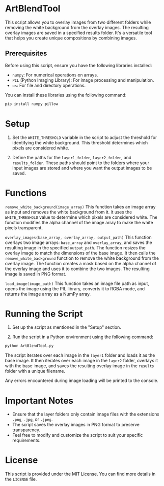# ArtBlendTool

This script allows you to overlay images from two different folders while removing the white background from the overlay images. The resulting overlay images are saved in a specified results folder. It's a versatile tool that helps you create unique compositions by combining images.

## Prerequisites

Before using this script, ensure you have the following libraries installed:

- `numpy`: For numerical operations on arrays.
- `PIL` (Python Imaging Library): For image processing and manipulation.
- `os`: For file and directory operations.

You can install these libraries using the following command:

```sh
pip install numpy pillow

```

# Setup
1. Set the `WHITE_THRESHOLD` variable in the script to adjust the threshold for identifying the white background. This threshold determines which pixels are considered white.

2. Define the paths for the `layer1_folder`, `layer2_folder`, and `results_folder`. These paths should point to the folders where your input images are stored and where you want the output images to be saved.

# Functions
`remove_white_background(image_array)`
This function takes an image array as input and removes the white background from it. It uses the `WHITE_THRESHOLD` value to determine which pixels are considered white. The function modifies the alpha channel of the image array to make the white pixels transparent.

`overlay_images(base_array, overlay_array, output_path)`
This function overlays two image arrays: `base_array` and `overlay_array`, and saves the resulting image in the specified `output_path`. The function resizes the overlay image to match the dimensions of the base image. It then calls the `remove_white_background` function to remove the white background from the overlay image. The function creates a mask based on the alpha channel of the overlay image and uses it to combine the two images. The resulting image is saved in PNG format.

`load_image(image_path)`
This function takes an image file path as input, opens the image using the PIL library, converts it to RGBA mode, and returns the image array as a NumPy array.

# Running the Script
1. Set up the script as mentioned in the "Setup" section.

2. Run the script in a Python environment using the following command:

```sh
python ArtBlendTool.py
```

The script iterates over each image in the `layer1` folder and loads it as the base image. It then iterates over each image in the `layer2` folder, overlays it with the base image, and saves the resulting overlay image in the `results` folder with a unique filename.

Any errors encountered during image loading will be printed to the console.

# Important Notes
* Ensure that the layer folders only contain image files with the extensions `.png`, `.jpg`, or `.jpeg`.
* The script saves the overlay images in PNG format to preserve transparency.
* Feel free to modify and customize the script to suit your specific requirements.

# License
This script is provided under the MIT License. You can find more details in the `LICENSE` file.


